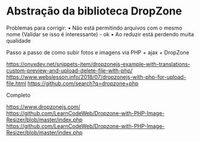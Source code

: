 # Abstração da biblioteca DropZone

Problemas para corrigir:
• Não está permitindo arquivos com o mesmo nome (Validar se isso é interessante) - ok
• Ao reduzir está perdendo muita qualidade

Passo a passo de como subir fotos e imagens via PHP + ajax + DropZone

https://onyxdev.net/snippets-item/dropzonejs-example-with-translations-custom-preview-and-upload-delete-file-with-php/
https://www.webslesson.info/2018/07/dropzonejs-with-php-for-upload-file.html
https://github.com/search?q=dropzone+php

Completo

https://www.dropzonejs.com/
https://github.com/LearnCodeWeb/Dropzone-with-PHP-Image-Resizer/blob/master/index.php
https://github.com/LearnCodeWeb/Dropzone-with-PHP-Image-Resizer/blob/master/index.php